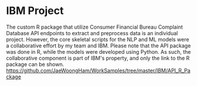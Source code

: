 # IBM Project
The custom R package that utilize Consumer Financial Bureau Complaint Database API endpoints to extract and preprocess data is an individual project. 
However, the core skeletal scripts for the NLP and ML models were a collaborative effort by my team and IBM. Please note that the API package was done in R, while the models were developed using Python.
As such, the collaborative component is part of IBM's property, and only the link to the R package can be shown.
https://github.com/JaeWoongHam/WorkSamples/tree/master/IBM/API_R_Package
